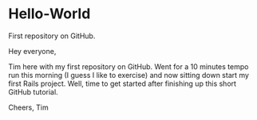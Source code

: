 # Hello-World
First repository on GitHub.

Hey everyone,

Tim here with my first repository on GitHub. Went for a 10 minutes tempo run this morning (I guess I like to exercise) and now sitting down start my first Rails project. Well, time to get started after finishing up this short GitHub tutorial.

Cheers,
Tim
